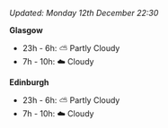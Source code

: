 *Updated: Monday 12th December 22:30*

**Glasgow**

* 23h - 6h: :partly_sunny: Partly Cloudy
* 7h - 10h: :cloud: Cloudy

**Edinburgh**

* 23h - 6h: :partly_sunny: Partly Cloudy
* 7h - 10h: :cloud: Cloudy
